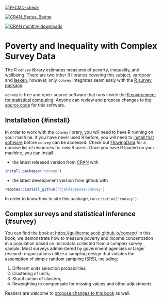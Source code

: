 <!-- badges: start -->
[![R-CMD-check](https://github.com/ajdamico/convey/workflows/R-CMD-check/badge.svg)](https://github.com/ajdamico/convey/actions)
<!-- badges: end -->

[![CRAN_Status_Badge](http://www.r-pkg.org/badges/version/convey)](https://cran.r-project.org/package=convey) 

[![CRAN monthly downloads](http://cranlogs.r-pkg.org/badges/convey "CRAN monthly downloads")](https://cran.r-project.org/package=convey)


# Poverty and Inequality with Complex Survey Data

The R `convey` library estimates measures of poverty, inequality, and wellbeing.  There are two other R libraries covering this subject, [vardpoor](https://CRAN.R-project.org/package=vardpoor)  and [laeken](https://CRAN.R-project.org/package=laeken), however, only `convey` integrates seamlessly with the [R survey package](https://CRAN.R-project.org/package=survey).

`convey` is free and open-source software that runs inside the [R environment for statistical computing](https://www.r-project.org/).  Anyone can review and propose changes to [the source code](https://github.com/DjalmaPessoa/convey) for this software.  

## Installation {#install}

In order to work with the `convey` library, you will need to have R running on your machine.  If you have never used R before, you will need to [install that software](https://www.r-project.org/) before `convey` can be accessed.  Check out [FlowingData](http://flowingdata.com/2012/06/04/resources-for-getting-started-with-r/) for a concise list of resources for new R users.  Once you have R loaded on your machine, you can install..

* the latest released version from [CRAN](https://CRAN.R-project.org/package=convey) with

```R
install.packages("convey")
````

* the latest development version from github with

```R
remotes::install_github("djalmapessoa/convey")
```

In order to know how to cite this package, run `citation("convey")`.

## Complex surveys and statistical inference {#survey}


 You can find the book at https://guilhermejacob.github.io/context/
In this book, we demonstrate how to measure poverty and income concentration in a population based on microdata collected from a complex survey sample.  Most surveys administered by government agencies or larger research organizations utilize a sampling design that violates the assumption of simple random sampling (SRS), including:

1. Different units selection probabilities;
2. Clustering of units;
3. Stratification of clusters;
4. Reweighting to compensate for missing values and other adjustments.

Readers are welcome to [propose changes to this book](https://github.com/guilhermejacob/context/) as well.
